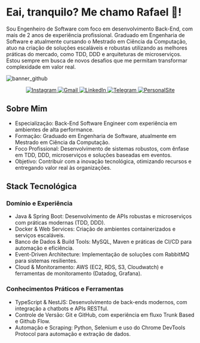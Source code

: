 # Eai, tranquilo? Me chamo Rafael 👋!
Sou Engenheiro de Software com foco em desenvolvimento Back-End, com mais de 2 anos de experiência profissional. Graduado em Engenharia de Software e atualmente cursando o Mestrado em Ciência da Computação, atuo na criação de soluções escaláveis e robustas utilizando as melhores práticas do mercado, como TDD, DDD e arquiteturas de microserviços. Estou sempre em busca de novos desafios que me permitam transformar complexidade em valor real.

![banner_github](https://github.com/user-attachments/assets/72c0fcff-6b65-40a8-a349-fa1070484606)

<div align="center"> 
  <a href="https://instagram.com/ra_sobrinho" target="_blank">
    <img src="https://img.shields.io/badge/-Instagram-%23E4405F?style=for-the-badge&logo=instagram&logoColor=white" alt="Instagram">
  </a> 
  <a href="mailto:contato.rsobrinho@gmail.com" target="_blank"> 
    <img src="https://img.shields.io/badge/-Gmail-%23333?style=for-the-badge&logo=gmail&logoColor=white" alt="Gmail"> 
  </a> 
  <a href="https://www.linkedin.com/in/rsobrinho/" target="_blank">
    <img src="https://img.shields.io/badge/-LinkedIn-%230077B5?style=for-the-badge&logo=linkedin&logoColor=white" alt="LinkedIn"> 
  </a> 
  <a href="https://t.me/RRSobrinho" target="_blank"> 
    <img src="https://img.shields.io/badge/Telegram-2CA5E0?style=for-the-badge&logo=telegram&logoColor=white" alt="Telegram"> 
  </a> 
    <a href="https://sobrinho.site/" target="_blank"> 
    <img src="https://img.shields.io/badge/Portifólio-3B82F6?style=for-the-badge" alt="PersonalSite"> 
  </a> 
</div>


## Sobre Mim
- Especialização: Back-End Software Engineer com experiência em ambientes de alta performance.
- Formação: Graduado em Engenharia de Software, atualmente em Mestrado em Ciência da Computação.
- Foco Profissional: Desenvolvimento de sistemas robustos, com ênfase em TDD, DDD, microserviços e soluções baseadas em eventos.
- Objetivo: Contribuir com a inovação tecnológica, otimizando recursos e entregando valor real às organizações.


## Stack Tecnológica

### Domínio e Experiência

- Java & Spring Boot: Desenvolvimento de APIs robustas e microserviços com práticas modernas (TDD, DDD).
- Docker & Web Services: Criação de ambientes containerizados e serviços escaláveis.
- Banco de Dados & Build Tools: MySQL, Maven e práticas de CI/CD para automação e eficiência.
- Event-Driven Architecture: Implementação de soluções com RabbitMQ para sistemas resilientes.
- Cloud & Monitoramento: AWS (EC2, RDS, S3, Cloudwatch) e ferramentas de monitoramento (Datadog, Grafana).

### Conhecimentos Práticos e Ferramentas

- TypeScript & NestJS: Desenvolvimento de back-ends modernos, com integração a chatbots e APIs RESTful.
- Controle de Versão: Git e GitHub, com experiência em fluxo Trunk Based e Github Flow.
- Automação e Scraping: Python, Selenium e uso do Chrome DevTools Protocol para automação e extração de dados.
